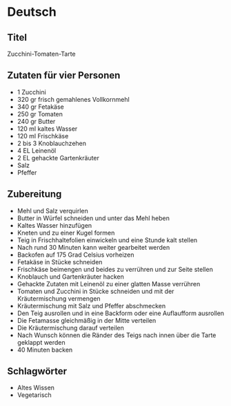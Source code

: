 # Deutsch

## Titel

Zucchini-Tomaten-Tarte

## Zutaten für vier Personen

* 1 Zucchini
* 320 gr frisch gemahlenes Vollkornmehl
* 340 gr Fetakäse
* 250 gr Tomaten
* 240 gr Butter
* 120 ml kaltes Wasser
* 120 ml Frischkäse
* 2 bis 3 Knoblauchzehen
* 4 EL Leinenöl
* 2 EL gehackte Gartenkräuter
* Salz
* Pfeffer

## Zubereitung

* Mehl und Salz verquirlen
* Butter in Würfel schneiden und unter das Mehl heben
* Kaltes Wasser hinzufügen
* Kneten und zu einer Kugel formen
* Teig in Frischhaltefolien einwickeln und eine Stunde kalt stellen
* Nach rund 30 Minuten kann weiter gearbeitet werden
* Backofen auf 175 Grad Celsius vorheizen
* Fetakäse in Stücke schneiden
* Frischkäse beimengen und beides zu verrühren und zur Seite stellen
* Knoblauch und Gartenkräuter hacken
* Gehackte Zutaten mit Leinenöl zu einer glatten Masse verrühren
* Tomaten und Zucchini in Stücke schneiden und mit der Kräutermischung vermengen
* Kräutermischung mit Salz und Pfeffer abschmecken
* Den Teig ausrollen und in eine Backform oder eine Auflaufform ausrollen
* Die Fetamasse gleichmäßig in der Mitte verteilen
* Die Kräutermischung darauf verteilen
* Nach Wunsch können die Ränder des Teigs nach innen über die Tarte geklappt werden
* 40 Minuten backen

## Schlagwörter

* Altes Wissen
* Vegetarisch
